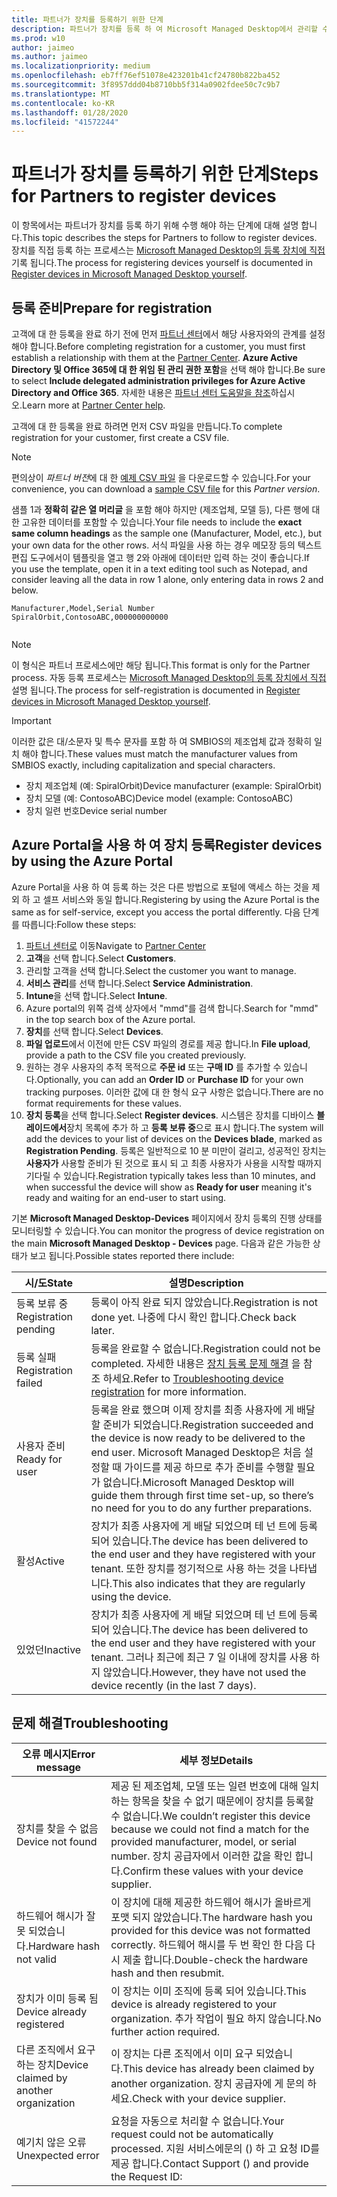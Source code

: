 ```yaml
---
title: 파트너가 장치를 등록하기 위한 단계
description: 파트너가 장치를 등록 하 여 Microsoft Managed Desktop에서 관리할 수 있도록 하는 방법
ms.prod: w10
author: jaimeo
ms.author: jaimeo
ms.localizationpriority: medium
ms.openlocfilehash: eb7ff76ef51078e423201b41cf24780b822ba452
ms.sourcegitcommit: 3f8957ddd04b8710bb5f314a0902fdee50c7c9b7
ms.translationtype: MT
ms.contentlocale: ko-KR
ms.lasthandoff: 01/28/2020
ms.locfileid: "41572244"
---
```

# <a name="steps-for-partners-to-register-devices"></a><span data-ttu-id="be866-103">파트너가 장치를 등록하기 위한 단계</span><span class="sxs-lookup"><span data-stu-id="be866-103">Steps for Partners to register devices</span></span>


<span data-ttu-id="be866-104">이 항목에서는 파트너가 장치를 등록 하기 위해 수행 해야 하는 단계에 대해 설명 합니다.</span><span class="sxs-lookup"><span data-stu-id="be866-104">This topic describes the steps for Partners to follow to register devices.</span></span> <span data-ttu-id="be866-105">장치를 직접 등록 하는 프로세스는 [Microsoft Managed Desktop의 등록 장치에 직접](register-devices-self.md)기록 됩니다.</span><span class="sxs-lookup"><span data-stu-id="be866-105">The process for registering devices yourself is documented in [Register devices in Microsoft Managed Desktop yourself](register-devices-self.md).</span></span>



## <a name="prepare-for-registration"></a><span data-ttu-id="be866-106">등록 준비</span><span class="sxs-lookup"><span data-stu-id="be866-106">Prepare for registration</span></span> 
<span data-ttu-id="be866-107">고객에 대 한 등록을 완료 하기 전에 먼저 [파트너 센터](https://partner.microsoft.com/dashboard)에서 해당 사용자와의 관계를 설정 해야 합니다.</span><span class="sxs-lookup"><span data-stu-id="be866-107">Before completing registration for a customer, you must first establish a relationship with them at the [Partner Center](https://partner.microsoft.com/dashboard).</span></span> <span data-ttu-id="be866-108">**Azure Active Directory 및 Office 365에 대 한 위임 된 관리 권한 포함**을 선택 해야 합니다.</span><span class="sxs-lookup"><span data-stu-id="be866-108">Be sure to select **Include delegated administration privileges for Azure Active Directory and Office 365**.</span></span> <span data-ttu-id="be866-109">자세한 내용은 [파트너 센터 도움말을 참조](https://docs.microsoft.com/partner-center/request-a-relationship-with-a-customer)하십시오.</span><span class="sxs-lookup"><span data-stu-id="be866-109">Learn more at [Partner Center help](https://docs.microsoft.com/partner-center/request-a-relationship-with-a-customer).</span></span>

<span data-ttu-id="be866-110">고객에 대 한 등록을 완료 하려면 먼저 CSV 파일을 만듭니다.</span><span class="sxs-lookup"><span data-stu-id="be866-110">To complete registration for your customer, first create a CSV file.</span></span>

>[!NOTE]
><span data-ttu-id="be866-111">편의상이 *파트너 버전*에 대 한 [예제 CSV 파일](https://github.com/MicrosoftDocs/microsoft-365-docs/raw/public/microsoft-365/managed-desktop/get-started/downloads/device-registration-sample-self.csv) 을 다운로드할 수 있습니다.</span><span class="sxs-lookup"><span data-stu-id="be866-111">For your convenience, you can download a [sample CSV file](https://github.com/MicrosoftDocs/microsoft-365-docs/raw/public/microsoft-365/managed-desktop/get-started/downloads/device-registration-sample-self.csv) for this *Partner version*.</span></span>

<span data-ttu-id="be866-112">샘플 1과 **정확히 같은 열 머리글** 을 포함 해야 하지만 (제조업체, 모델 등), 다른 행에 대 한 고유한 데이터를 포함할 수 있습니다.</span><span class="sxs-lookup"><span data-stu-id="be866-112">Your file needs to include the **exact same column headings** as the sample one (Manufacturer, Model, etc.), but your own data for the other rows.</span></span> <span data-ttu-id="be866-113">서식 파일을 사용 하는 경우 메모장 등의 텍스트 편집 도구에서이 템플릿을 열고 행 2와 아래에 데이터만 입력 하는 것이 좋습니다.</span><span class="sxs-lookup"><span data-stu-id="be866-113">If you use the template, open it in a text editing tool such as Notepad, and consider leaving all the data in row 1 alone, only entering data in rows 2 and below.</span></span> 
    
  ```
 Manufacturer,Model,Serial Number
  SpiralOrbit,ContosoABC,000000000000
  
  
  ```




>[!NOTE]
><span data-ttu-id="be866-114">이 형식은 파트너 프로세스에만 해당 됩니다.</span><span class="sxs-lookup"><span data-stu-id="be866-114">This format is only for the Partner process.</span></span> <span data-ttu-id="be866-115">자동 등록 프로세스는 [Microsoft Managed Desktop의 등록 장치에서 직접](register-devices-self.md)설명 됩니다.</span><span class="sxs-lookup"><span data-stu-id="be866-115">The process for self-registration is documented in [Register devices in Microsoft Managed Desktop yourself](register-devices-self.md).</span></span>

>[!IMPORTANT]
><span data-ttu-id="be866-116">이러한 값은 대/소문자 및 특수 문자를 포함 하 여 SMBIOS의 제조업체 값과 정확히 일치 해야 합니다.</span><span class="sxs-lookup"><span data-stu-id="be866-116">These values must match the manufacturer values from SMBIOS exactly, including capitalization and special characters.</span></span> 

- <span data-ttu-id="be866-117">장치 제조업체 (예: SpiralOrbit)</span><span class="sxs-lookup"><span data-stu-id="be866-117">Device manufacturer (example: SpiralOrbit)</span></span> 
- <span data-ttu-id="be866-118">장치 모델 (예: ContosoABC)</span><span class="sxs-lookup"><span data-stu-id="be866-118">Device model (example: ContosoABC)</span></span>
- <span data-ttu-id="be866-119">장치 일련 번호</span><span class="sxs-lookup"><span data-stu-id="be866-119">Device serial number</span></span>

## <a name="register-devices-by-using-the-azure-portal"></a><span data-ttu-id="be866-120">Azure Portal을 사용 하 여 장치 등록</span><span class="sxs-lookup"><span data-stu-id="be866-120">Register devices by using the Azure Portal</span></span>

<span data-ttu-id="be866-121">Azure Portal을 사용 하 여 등록 하는 것은 다른 방법으로 포털에 액세스 하는 것을 제외 하 고 셀프 서비스와 동일 합니다.</span><span class="sxs-lookup"><span data-stu-id="be866-121">Registering by using the Azure Portal is the same as for self-service, except you access the portal differently.</span></span> <span data-ttu-id="be866-122">다음 단계를 따릅니다:</span><span class="sxs-lookup"><span data-stu-id="be866-122">Follow these steps:</span></span>

1. <span data-ttu-id="be866-123">[파트너 센터로](https://partner.microsoft.com/dashboard) 이동</span><span class="sxs-lookup"><span data-stu-id="be866-123">Navigate to [Partner Center](https://partner.microsoft.com/dashboard)</span></span>
2. <span data-ttu-id="be866-124">**고객**을 선택 합니다.</span><span class="sxs-lookup"><span data-stu-id="be866-124">Select **Customers**.</span></span>
3. <span data-ttu-id="be866-125">관리할 고객을 선택 합니다.</span><span class="sxs-lookup"><span data-stu-id="be866-125">Select the customer you want to manage.</span></span>
4. <span data-ttu-id="be866-126">**서비스 관리**를 선택 합니다.</span><span class="sxs-lookup"><span data-stu-id="be866-126">Select **Service Administration**.</span></span>
5. <span data-ttu-id="be866-127">**Intune**을 선택 합니다.</span><span class="sxs-lookup"><span data-stu-id="be866-127">Select **Intune**.</span></span>
6. <span data-ttu-id="be866-128">Azure portal의 위쪽 검색 상자에서 "mmd"를 검색 합니다.</span><span class="sxs-lookup"><span data-stu-id="be866-128">Search for "mmd" in the top search box of the Azure portal.</span></span>
7. <span data-ttu-id="be866-129">**장치**를 선택 합니다.</span><span class="sxs-lookup"><span data-stu-id="be866-129">Select **Devices**.</span></span>
8. <span data-ttu-id="be866-130">**파일 업로드**에서 이전에 만든 CSV 파일의 경로를 제공 합니다.</span><span class="sxs-lookup"><span data-stu-id="be866-130">In **File upload**, provide a path to the CSV file you created previously.</span></span>
9. <span data-ttu-id="be866-131">원하는 경우 사용자의 추적 목적으로 **주문 id** 또는 **구매 ID** 를 추가할 수 있습니다.</span><span class="sxs-lookup"><span data-stu-id="be866-131">Optionally, you can add an **Order ID** or **Purchase ID** for your own tracking purposes.</span></span> <span data-ttu-id="be866-132">이러한 값에 대 한 형식 요구 사항은 없습니다.</span><span class="sxs-lookup"><span data-stu-id="be866-132">There are no format requirements for these values.</span></span>
10. <span data-ttu-id="be866-133">**장치 등록**을 선택 합니다.</span><span class="sxs-lookup"><span data-stu-id="be866-133">Select **Register devices**.</span></span> <span data-ttu-id="be866-134">시스템은 장치를 디바이스 **블레이드에서**장치 목록에 추가 하 고 **등록 보류 중**으로 표시 합니다.</span><span class="sxs-lookup"><span data-stu-id="be866-134">The system will add the devices to your list of devices on the **Devices blade**, marked as **Registration Pending**.</span></span> <span data-ttu-id="be866-135">등록은 일반적으로 10 분 미만이 걸리고, 성공적인 장치는 **사용자가** 사용할 준비가 된 것으로 표시 되 고 최종 사용자가 사용을 시작할 때까지 기다릴 수 있습니다.</span><span class="sxs-lookup"><span data-stu-id="be866-135">Registration typically takes less than 10 minutes, and when successful the device will show as **Ready for user** meaning it's ready and waiting for an end-user to start using.</span></span>


<span data-ttu-id="be866-136">기본 **Microsoft Managed Desktop-Devices** 페이지에서 장치 등록의 진행 상태를 모니터링할 수 있습니다.</span><span class="sxs-lookup"><span data-stu-id="be866-136">You can monitor the progress of device registration on the main **Microsoft Managed Desktop - Devices** page.</span></span> <span data-ttu-id="be866-137">다음과 같은 가능한 상태가 보고 됩니다.</span><span class="sxs-lookup"><span data-stu-id="be866-137">Possible states reported there include:</span></span>

| <span data-ttu-id="be866-138">시/도</span><span class="sxs-lookup"><span data-stu-id="be866-138">State</span></span> | <span data-ttu-id="be866-139">설명</span><span class="sxs-lookup"><span data-stu-id="be866-139">Description</span></span> |
|---------------|-------------|
| <span data-ttu-id="be866-140">등록 보류 중</span><span class="sxs-lookup"><span data-stu-id="be866-140">Registration pending</span></span> | <span data-ttu-id="be866-141">등록이 아직 완료 되지 않았습니다.</span><span class="sxs-lookup"><span data-stu-id="be866-141">Registration is not done yet.</span></span> <span data-ttu-id="be866-142">나중에 다시 확인 합니다.</span><span class="sxs-lookup"><span data-stu-id="be866-142">Check back later.</span></span> |
| <span data-ttu-id="be866-143">등록 실패</span><span class="sxs-lookup"><span data-stu-id="be866-143">Registration failed</span></span> | <span data-ttu-id="be866-144">등록을 완료할 수 없습니다.</span><span class="sxs-lookup"><span data-stu-id="be866-144">Registration could not be completed.</span></span> <span data-ttu-id="be866-145">자세한 내용은 [장치 등록 문제 해결](register-devices-self.md#troubleshooting-device-registration) 을 참조 하세요.</span><span class="sxs-lookup"><span data-stu-id="be866-145">Refer to [Troubleshooting device registration](register-devices-self.md#troubleshooting-device-registration) for more information.</span></span> |
| <span data-ttu-id="be866-146">사용자 준비</span><span class="sxs-lookup"><span data-stu-id="be866-146">Ready for user</span></span> | <span data-ttu-id="be866-147">등록을 완료 했으며 이제 장치를 최종 사용자에 게 배달할 준비가 되었습니다.</span><span class="sxs-lookup"><span data-stu-id="be866-147">Registration succeeded and the device is now ready to be delivered to the end user.</span></span> <span data-ttu-id="be866-148">Microsoft Managed Desktop은 처음 설정할 때 가이드를 제공 하므로 추가 준비를 수행할 필요가 없습니다.</span><span class="sxs-lookup"><span data-stu-id="be866-148">Microsoft Managed Desktop will guide them through first time set-up, so there’s no need for you to do any further preparations.</span></span> |
| <span data-ttu-id="be866-149">활성</span><span class="sxs-lookup"><span data-stu-id="be866-149">Active</span></span> | <span data-ttu-id="be866-150">장치가 최종 사용자에 게 배달 되었으며 테 넌 트에 등록 되어 있습니다.</span><span class="sxs-lookup"><span data-stu-id="be866-150">The device has been delivered to the end user and they have registered with your tenant.</span></span> <span data-ttu-id="be866-151">또한 장치를 정기적으로 사용 하는 것을 나타냅니다.</span><span class="sxs-lookup"><span data-stu-id="be866-151">This also indicates that they are regularly using the device.</span></span> |
| <span data-ttu-id="be866-152">있었던</span><span class="sxs-lookup"><span data-stu-id="be866-152">Inactive</span></span> | <span data-ttu-id="be866-153">장치가 최종 사용자에 게 배달 되었으며 테 넌 트에 등록 되어 있습니다.</span><span class="sxs-lookup"><span data-stu-id="be866-153">The device has been delivered to the end user and they have registered with your tenant.</span></span> <span data-ttu-id="be866-154">그러나 최근에 최근 7 일 이내에 장치를 사용 하지 않았습니다.</span><span class="sxs-lookup"><span data-stu-id="be866-154">However, they have not used the device recently (in the last 7 days).</span></span>  |



## <a name="troubleshooting"></a><span data-ttu-id="be866-155">문제 해결</span><span class="sxs-lookup"><span data-stu-id="be866-155">Troubleshooting</span></span>

| <span data-ttu-id="be866-156">오류 메시지</span><span class="sxs-lookup"><span data-stu-id="be866-156">Error message</span></span> | <span data-ttu-id="be866-157">세부 정보</span><span class="sxs-lookup"><span data-stu-id="be866-157">Details</span></span> |
|---------------|-------------|
| <span data-ttu-id="be866-158">장치를 찾을 수 없음</span><span class="sxs-lookup"><span data-stu-id="be866-158">Device not found</span></span> | <span data-ttu-id="be866-159">제공 된 제조업체, 모델 또는 일련 번호에 대해 일치 하는 항목을 찾을 수 없기 때문에이 장치를 등록할 수 없습니다.</span><span class="sxs-lookup"><span data-stu-id="be866-159">We couldn’t register this device because we could not find a match for the provided manufacturer, model, or serial number.</span></span> <span data-ttu-id="be866-160">장치 공급자에서 이러한 값을 확인 합니다.</span><span class="sxs-lookup"><span data-stu-id="be866-160">Confirm these values with your device supplier.</span></span> |
| <span data-ttu-id="be866-161">하드웨어 해시가 잘못 되었습니다.</span><span class="sxs-lookup"><span data-stu-id="be866-161">Hardware hash not valid</span></span> | <span data-ttu-id="be866-162">이 장치에 대해 제공한 하드웨어 해시가 올바르게 포맷 되지 않았습니다.</span><span class="sxs-lookup"><span data-stu-id="be866-162">The hardware hash you provided for this device was not formatted correctly.</span></span> <span data-ttu-id="be866-163">하드웨어 해시를 두 번 확인 한 다음 다시 제출 합니다.</span><span class="sxs-lookup"><span data-stu-id="be866-163">Double-check the hardware hash and then resubmit.</span></span> |
| <span data-ttu-id="be866-164">장치가 이미 등록 됨</span><span class="sxs-lookup"><span data-stu-id="be866-164">Device already registered</span></span> | <span data-ttu-id="be866-165">이 장치는 이미 조직에 등록 되어 있습니다.</span><span class="sxs-lookup"><span data-stu-id="be866-165">This device is already registered to your organization.</span></span> <span data-ttu-id="be866-166">추가 작업이 필요 하지 않습니다.</span><span class="sxs-lookup"><span data-stu-id="be866-166">No further action required.</span></span> |
| <span data-ttu-id="be866-167">다른 조직에서 요구 하는 장치</span><span class="sxs-lookup"><span data-stu-id="be866-167">Device claimed by another organization</span></span> | <span data-ttu-id="be866-168">이 장치는 다른 조직에서 이미 요구 되었습니다.</span><span class="sxs-lookup"><span data-stu-id="be866-168">This device has already been claimed by another organization.</span></span> <span data-ttu-id="be866-169">장치 공급자에 게 문의 하세요.</span><span class="sxs-lookup"><span data-stu-id="be866-169">Check with your device supplier.</span></span> |
| <span data-ttu-id="be866-170">예기치 않은 오류</span><span class="sxs-lookup"><span data-stu-id="be866-170">Unexpected error</span></span> | <span data-ttu-id="be866-171">요청을 자동으로 처리할 수 없습니다.</span><span class="sxs-lookup"><span data-stu-id="be866-171">Your request could not be automatically processed.</span></span> <span data-ttu-id="be866-172">지원 서비스에<support link>문의 () 하 고 요청 ID를 제공 합니다.<requestId></span><span class="sxs-lookup"><span data-stu-id="be866-172">Contact Support (<support link>) and provide the Request ID: <requestId></span></span> |
